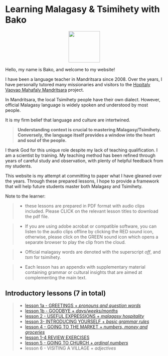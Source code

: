 # Learning Malagasy & Tsimihety with Bako

<p align="center">
  <img width="100" height="100" src="https://mandritsara.github.io/bako/bako%20avatar.png">
</p>

Hello, my name is Bako, and welcome to my website! 

I have been a language teacher in Mandritsara since 2008. Over the years, I have personally tutored many missionaries and visitors to the [Hopitaly Vaovao Mahafaly Mandritsara](https://www.mandritsara.org.uk/) project.

In Mandritsara, the local Tsimihety people have their own dialect. However, official Malagasy language is widely spoken and understood by most people. 

It is my firm belief that language and culture are intertwined. 

> **Understanding context is crucial to mastering Malagasy/Tsimihety.** 
> **Conversely, the language itself provides a window into the heart and soul of the people.** 

I thank God for this unique role despite my lack of teaching qualification. I am a scientist by training. My teaching method has been refined through years of careful study and observation, with plenty of helpful feedback from my students.

This website is my attempt at committing to paper what I have gleaned over the years. Through these prepared lessons, I hope to provide a framework that will help future students master both Malagasy and Tsimihety. 

Note to the learner: 
> - these lessons are prepared in PDF format with audio clips included. Please CLICK on the relevant lesson titles to download the pdf file. 

> - If you are using adobe acrobat or compatible software, you can listen to the audio clips offline by clicking the RED sound icon, otherwise, please click on the GREEN sound icon which opens a separate browser to play the clip from the cloud.
 
> - Official malagasy words are denoted with the superscript *off*, and *tsm* for tsimihety. 

> - Each lesson has an appendix with supplementary material containing grammar or cultural insights that are aimed at complementing the main text.

## Introductory lessons (7 in total)

> - [lesson 1a - GREETINGS + *pronouns and question words*](https://mandritsara.github.io/bako/introduction/introlesson1agreetings.pdf) 
> - [lesson 1b - GOODBYE + *days/weeks/months*](https://mandritsara.github.io/bako/introduction/introlesson1bgoodbye.pdf) 
> - [lesson 2 - USEFUL EXPRESSIONS + *malagasy hospitality*](https://mandritsara.github.io/bako/introduction/introlesson2usefulexpressions.pdf)
> - [lesson 3- INTRODUCING YOURSELF + *basic grammar rules*](https://mandritsara.github.io/bako/introduction/introlesson3introducingyourself.pdf)
> - [lesson 4 - GOING TO THE MARKET + *numbers, money and groceries*](https://mandritsara.github.io/bako/introduction/introlesson4goingtothemarket.pdf)
> - [lesson 1-4 REVIEW EXERCISES](https://mandritsara.github.io/bako/introduction/introlessons1-4reviewexercises.pdf)
> - [lesson 5 - GOING TO CHURCH + *ordinal numbers*](https://mandritsara.github.io/bako/introduction/introlesson5goingtochurch.pdf)
> - lesson 6 - VISITING A VILLAGE + *adjectives*





